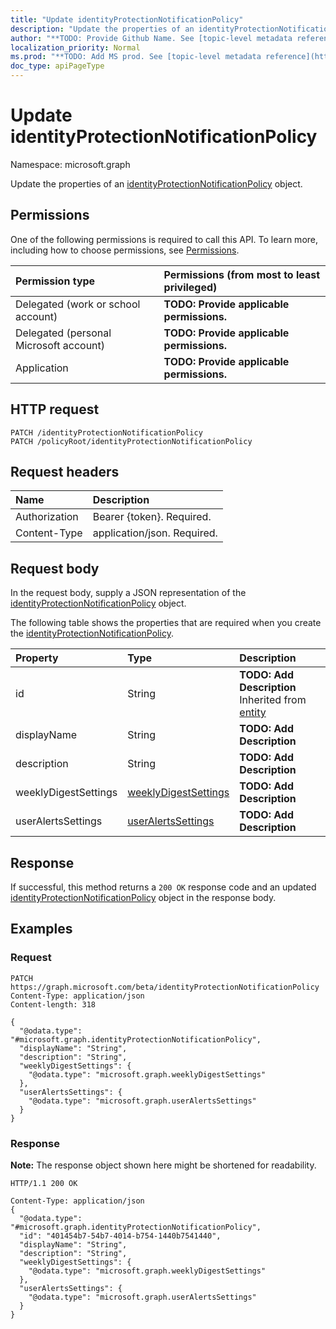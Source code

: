 ```yaml
---
title: "Update identityProtectionNotificationPolicy"
description: "Update the properties of an identityProtectionNotificationPolicy object."
author: "**TODO: Provide Github Name. See [topic-level metadata reference](https://msgo.azurewebsites.net/add/document/guidelines/metadata.html#topic-level-metadata)**"
localization_priority: Normal
ms.prod: "**TODO: Add MS prod. See [topic-level metadata reference](https://msgo.azurewebsites.net/add/document/guidelines/metadata.html#topic-level-metadata)**"
doc_type: apiPageType
---
```


# Update identityProtectionNotificationPolicy
Namespace: microsoft.graph

Update the properties of an [identityProtectionNotificationPolicy](../resources/identityprotectionnotificationpolicy.md) object.

## Permissions
One of the following permissions is required to call this API. To learn more, including how to choose permissions, see [Permissions](/graph/permissions-reference).

|Permission type|Permissions (from most to least privileged)|
|:---|:---|
|Delegated (work or school account)|**TODO: Provide applicable permissions.**|
|Delegated (personal Microsoft account)|**TODO: Provide applicable permissions.**|
|Application|**TODO: Provide applicable permissions.**|

## HTTP request

<!-- {
  "blockType": "ignored"
}
-->
``` http
PATCH /identityProtectionNotificationPolicy
PATCH /policyRoot/identityProtectionNotificationPolicy
```

## Request headers
|Name|Description|
|:---|:---|
|Authorization|Bearer {token}. Required.|
|Content-Type|application/json. Required.|

## Request body
In the request body, supply a JSON representation of the [identityProtectionNotificationPolicy](../resources/identityprotectionnotificationpolicy.md) object.

The following table shows the properties that are required when you create the [identityProtectionNotificationPolicy](../resources/identityprotectionnotificationpolicy.md).

|Property|Type|Description|
|:---|:---|:---|
|id|String|**TODO: Add Description** Inherited from [entity](../resources/entity.md)|
|displayName|String|**TODO: Add Description**|
|description|String|**TODO: Add Description**|
|weeklyDigestSettings|[weeklyDigestSettings](../resources/weeklydigestsettings.md)|**TODO: Add Description**|
|userAlertsSettings|[userAlertsSettings](../resources/useralertssettings.md)|**TODO: Add Description**|



## Response

If successful, this method returns a `200 OK` response code and an updated [identityProtectionNotificationPolicy](../resources/identityprotectionnotificationpolicy.md) object in the response body.

## Examples

### Request
<!-- {
  "blockType": "request",
  "name": "update_identityprotectionnotificationpolicy"
}
-->
``` http
PATCH https://graph.microsoft.com/beta/identityProtectionNotificationPolicy
Content-Type: application/json
Content-length: 318

{
  "@odata.type": "#microsoft.graph.identityProtectionNotificationPolicy",
  "displayName": "String",
  "description": "String",
  "weeklyDigestSettings": {
    "@odata.type": "microsoft.graph.weeklyDigestSettings"
  },
  "userAlertsSettings": {
    "@odata.type": "microsoft.graph.userAlertsSettings"
  }
}
```


### Response
**Note:** The response object shown here might be shortened for readability.
<!-- {
  "blockType": "response",
  "truncated": true
}
-->
``` http
HTTP/1.1 200 OK

Content-Type: application/json
{
  "@odata.type": "#microsoft.graph.identityProtectionNotificationPolicy",
  "id": "401454b7-54b7-4014-b754-1440b7541440",
  "displayName": "String",
  "description": "String",
  "weeklyDigestSettings": {
    "@odata.type": "microsoft.graph.weeklyDigestSettings"
  },
  "userAlertsSettings": {
    "@odata.type": "microsoft.graph.userAlertsSettings"
  }
}
```

